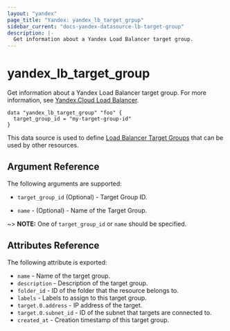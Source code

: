 ```yaml
---
layout: "yandex"
page_title: "Yandex: yandex_lb_target_grpup"
sidebar_current: "docs-yandex-datasource-lb-target-group"
description: |-
  Get information about a Yandex Load Balancer target group.
---
```


# yandex\_lb\_target\_group

Get information about a Yandex Load Balancer target group. For more information, see
[Yandex.Cloud Load Balancer](https://cloud.yandex.com/docs/load-balancer/quickstart).

```hcl
data "yandex_lb_target_group" "foo" {
  target_group_id = "my-target-group-id"
}
```

This data source is used to define [Load Balancer Target Groups] that can be used by other resources.

## Argument Reference

The following arguments are supported:

* `target_group_id` (Optional) - Target Group ID.

* `name` - (Optional) - Name of the Target Group. 

~> **NOTE:** One of `target_group_id` or `name` should be specified.

## Attributes Reference

The following attribute is exported:

* `name` - Name of the target group.
* `description` - Description of the target group.
* `folder_id` - ID of the folder that the resource belongs to.
* `labels` - Labels to assign to this target group.
* `target.0.address` - IP address of the target.
* `target.0.subnet_id` - ID of the subnet that targets are connected to.
* `created_at` - Creation timestamp of this target group.

[Load Balancer Target Groups]: https://cloud.yandex.com/docs/load-balancer/concepts/target-resources

